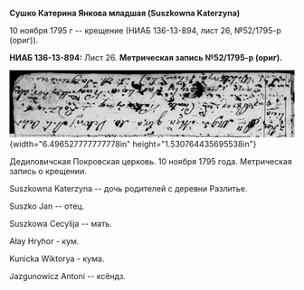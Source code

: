 **Сушко Катерина Янкова младшая (Suszkowna Katerzyna)**

10 ноября 1795 г -- крещение (НИАБ 136-13-894, лист 26, №52/1795-р
(ориг)).

**НИАБ 136-13-894:** Лист 26. **Метрическая запись №52/1795-р (ориг).**

![](./media/affdc4bc22472e8aa1962bbe5677edd0c466db9d.png){width="6.496527777777778in"
height="1.530764435695538in"}

Дедиловичская Покровская церковь. 10 ноября 1795 года. Метрическая
запись о крещении.

Suszkowna Katerzyna -- дочь родителей с деревни Разлитье.

Suszko Jan -- отец.

Suszkowa Cecylija -- мать.

Ałay Hryhor - кум.

Kunicka Wiktorya - кума.

Jazgunowicz Antoni -- ксёндз.

